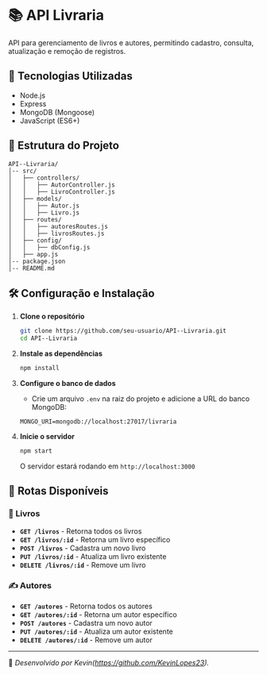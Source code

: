 # 📚 API Livraria

API para gerenciamento de livros e autores, permitindo cadastro, consulta, atualização e remoção de registros.

## 🚀 Tecnologias Utilizadas
- Node.js
- Express
- MongoDB (Mongoose)
- JavaScript (ES6+)

## 📂 Estrutura do Projeto
```
API--Livraria/
│-- src/
│   ├── controllers/
│   │   ├── AutorController.js
│   │   ├── LivroController.js
│   ├── models/
│   │   ├── Autor.js
│   │   ├── Livro.js
│   ├── routes/
│   │   ├── autoresRoutes.js
│   │   ├── livrosRoutes.js
│   ├── config/
│   │   ├── dbConfig.js
│   ├── app.js
│-- package.json
│-- README.md
```

## 🛠 Configuração e Instalação
1. **Clone o repositório**
   ```sh
   git clone https://github.com/seu-usuario/API--Livraria.git
   cd API--Livraria
   ```

2. **Instale as dependências**
   ```sh
   npm install
   ```

3. **Configure o banco de dados**
   - Crie um arquivo `.env` na raiz do projeto e adicione a URL do banco MongoDB:
   ```env
   MONGO_URI=mongodb://localhost:27017/livraria
   ```

4. **Inicie o servidor**
   ```sh
   npm start
   ```
   O servidor estará rodando em `http://localhost:3000`

## 📌 Rotas Disponíveis

### 📖 Livros
- **`GET /livros`** - Retorna todos os livros
- **`GET /livros/:id`** - Retorna um livro específico
- **`POST /livros`** - Cadastra um novo livro
- **`PUT /livros/:id`** - Atualiza um livro existente
- **`DELETE /livros/:id`** - Remove um livro

### ✍️ Autores
- **`GET /autores`** - Retorna todos os autores
- **`GET /autores/:id`** - Retorna um autor específico
- **`POST /autores`** - Cadastra um novo autor
- **`PUT /autores/:id`** - Atualiza um autor existente
- **`DELETE /autores/:id`** - Remove um autor

---
📌 *Desenvolvido por Kevin(https://github.com/KevinLopes23).*
